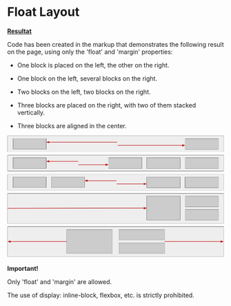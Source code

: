 # Float Layout

**[Resultat](https://andrusi4ka.github.io/Fullstack-home-work-8/)**

Code has been created in the markup that demonstrates the following result on the page, using only the 'float' and 'margin' properties:

- One block is placed on the left, the other on the right.

- One block on the left, several blocks on the right.

- Two blocks on the left, two blocks on the right.

- Three blocks are placed on the right, with two of them stacked vertically.

- Three blocks are aligned in the center.

![image!](/image/1.jpg)

**Important!**

Only 'float' and 'margin' are allowed.

The use of display: inline-block, flexbox, etc. is strictly prohibited.
